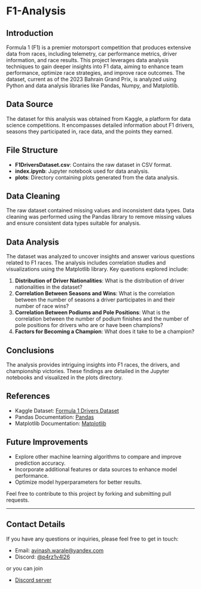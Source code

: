 # F1-Analysis

## Introduction

Formula 1 (F1) is a premier motorsport competition that produces extensive data from races, including telemetry, car performance metrics, driver information, and race results. This project leverages data analysis techniques to gain deeper insights into F1 data, aiming to enhance team performance, optimize race strategies, and improve race outcomes. The dataset, current as of the 2023 Bahrain Grand Prix, is analyzed using Python and data analysis libraries like Pandas, Numpy, and Matplotlib.

## Data Source

The dataset for this analysis was obtained from Kaggle, a platform for data science competitions. It encompasses detailed information about F1 drivers, seasons they participated in, race data, and the points they earned.

## File Structure

- **F1DriversDataset.csv**: Contains the raw dataset in CSV format.
- **index.ipynb**: Jupyter notebook used for data analysis.
- **plots**: Directory containing plots generated from the data analysis.

## Data Cleaning

The raw dataset contained missing values and inconsistent data types. Data cleaning was performed using the Pandas library to remove missing values and ensure consistent data types suitable for analysis.

## Data Analysis

The dataset was analyzed to uncover insights and answer various questions related to F1 races. The analysis includes correlation studies and visualizations using the Matplotlib library. Key questions explored include:

1. **Distribution of Driver Nationalities**: What is the distribution of driver nationalities in the dataset?
2. **Correlation Between Seasons and Wins**: What is the correlation between the number of seasons a driver participates in and their number of race wins?
3. **Correlation Between Podiums and Pole Positions**: What is the correlation between the number of podium finishes and the number of pole positions for drivers who are or have been champions?
4. **Factors for Becoming a Champion**: What does it take to be a champion?

## Conclusions

The analysis provides intriguing insights into F1 races, the drivers, and championship victories. These findings are detailed in the Jupyter notebooks and visualized in the plots directory.

## References

- Kaggle Dataset: [Formula 1 Drivers Dataset](https://www.kaggle.com/datasets/dubradave/formula-1-drivers-dataset)
- Pandas Documentation: [Pandas](https://pandas.pydata.org/docs/)
- Matplotlib Documentation: [Matplotlib](https://matplotlib.org/stable/contents.html)

## Future Improvements

- Explore other machine learning algorithms to compare and improve prediction accuracy.
- Incorporate additional features or data sources to enhance model performance.
- Optimize model hyperparameters for better results.

Feel free to contribute to this project by forking and submitting pull requests.

<hr>

## Contact Details

If you have any questions or inquiries, please feel free to get in touch:

- Email: avinash.warale@yandex.com
- Discord: [@p4rz1v4l26](https://discordapp.com/users/896411007797325824/)

or you can join

- [Discord server](https://discord.gg/vFWB2KGcH9)
